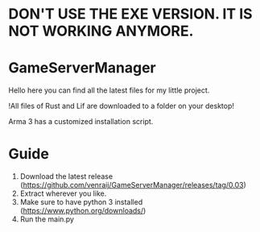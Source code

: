 # DON'T USE THE EXE VERSION. IT IS NOT WORKING ANYMORE.

# GameServerManager
Hello here you can find all the latest files for my little project.

!All files of Rust and Lif are downloaded to a folder on your desktop!

Arma 3 has a customized installation script.

# Guide
1. Download the latest release (https://github.com/venraij/GameServerManager/releases/tag/0.03)
2. Extract wherever you like.
3. Make sure to have python 3 installed (https://www.python.org/downloads/)
4. Run the main.py
